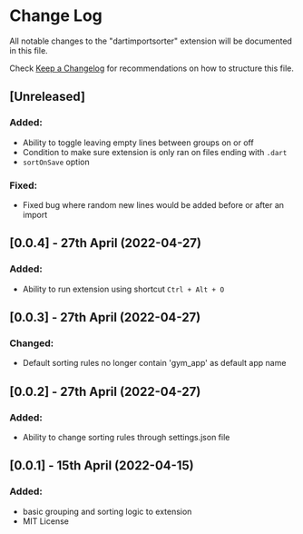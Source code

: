 # Change Log

All notable changes to the "dartimportsorter" extension will be documented in this file.

Check [Keep a Changelog](http://keepachangelog.com/) for recommendations on how to structure this file.

## [Unreleased]

### Added:

-   Ability to toggle leaving empty lines between groups on or off
-   Condition to make sure extension is only ran on files ending with `.dart`
-   `sortOnSave` option

### Fixed:

-   Fixed bug where random new lines would be added before or after an import

## [0.0.4] - 27th April (2022-04-27)

### Added:

-   Ability to run extension using shortcut `Ctrl + Alt + O`

## [0.0.3] - 27th April (2022-04-27)

### Changed:

-   Default sorting rules no longer contain 'gym_app' as default app name

## [0.0.2] - 27th April (2022-04-27)

### Added:

-   Ability to change sorting rules through settings.json file

## [0.0.1] - 15th April (2022-04-15)

### Added:

-   basic grouping and sorting logic to extension
-   MIT License
